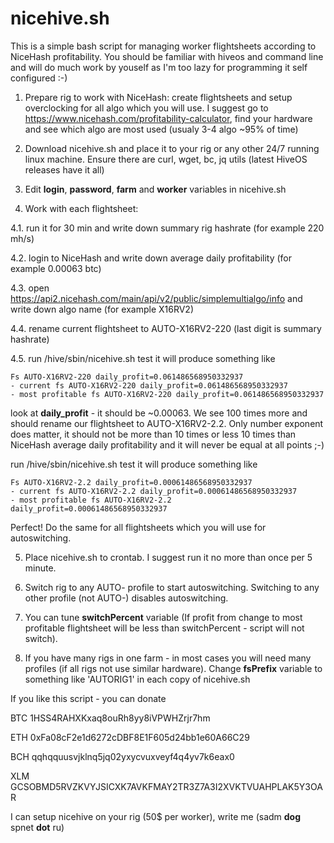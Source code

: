 # nicehive.sh

This is a simple bash script for managing worker flightsheets according to NiceHash profitability. You should be familiar with hiveos and command line and will do much work by youself as I'm too lazy for programming it self configured :-)

1. Prepare rig to work with NiceHash: create flightsheets and setup overclocking for all algo which you will use. I suggest go to https://www.nicehash.com/profitability-calculator, find your hardware and see which algo are most used (usualy 3-4 algo ~95% of time)

2. Download nicehive.sh and place it to your rig or any other 24/7 running linux machine. Ensure there are curl, wget, bc, jq utils (latest HiveOS releases have it all)

3. Edit __login__, __password__, __farm__ and __worker__ variables in nicehive.sh 

4. Work with each flightsheet: 

4.1. run it for 30 min and write down summary rig hashrate (for example 220 mh/s)

4.2. login to NiceHash and write down average daily profitability (for example 0.00063 btc)

4.3. open https://api2.nicehash.com/main/api/v2/public/simplemultialgo/info and write down algo name (for example X16RV2)

4.4. rename current flightsheet to AUTO-X16RV2-220 (last digit is summary hashrate)

4.5. run /hive/sbin/nicehive.sh test it will produce something like

```
Fs AUTO-X16RV2-220 daily_profit=0.061486568950332937
- current fs AUTO-X16RV2-220 daily_profit=0.061486568950332937
- most profitable fs AUTO-X16RV2-220 daily_profit=0.061486568950332937
```

look at __daily_profit__ - it should be ~0.00063. We see 100 times more and should rename our flightsheet to AUTO-X16RV2-2.2. Only number exponent does matter, it should not be more than 10 times or less 10 times than NiceHash average daily profitability and it will never be equal at all points ;-)

run /hive/sbin/nicehive.sh test it will produce something like

```
Fs AUTO-X16RV2-2.2 daily_profit=0.00061486568950332937
- current fs AUTO-X16RV2-2.2 daily_profit=0.00061486568950332937
- most profitable fs AUTO-X16RV2-2.2 daily_profit=0.00061486568950332937
```

Perfect! Do the same for all flightsheets which you will use for autoswitching.

5. Place nicehive.sh to crontab. I suggest run it no more than once per 5 minute.

6. Switch rig to any AUTO- profile to start autoswitching. Switching to any other profile (not AUTO-) disables autoswitching.

7. You can tune __switchPercent__ variable (If profit from change to most profitable flightsheet will be less than switchPercent - script will not switch).

8. If you have many rigs in one farm - in most cases you will need many profiles (if all rigs not use similar hardware). Change __fsPrefix__ variable to something like 'AUTORIG1' in each copy of nicehive.sh

If you like this script - you can donate

BTC 1HSS4RAHXKxaq8ouRh8yy8iVPWHZrjr7hm

ETH 0xFa08cF2e1d6272cDBF8E1F605d24bb1e60A66C29

BCH qqhqquusvjklnq5jq02yxycvuxveyf4q4yv7k6eax0

XLM GCSOBMD5RVZKVYJSICXK7AVKFMAY2TR3Z7A3I2XVKTVUAHPLAK5Y3OAR

I can setup nicehive on your rig (50$ per worker), write me (sadm __dog__ spnet __dot__ ru)
